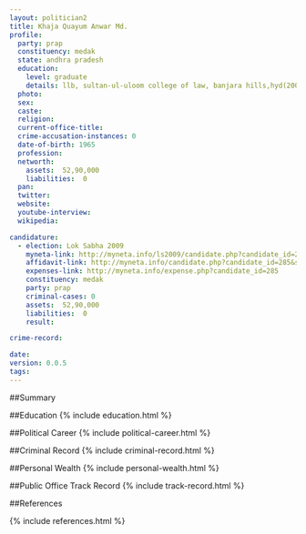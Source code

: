 ```yaml
---
layout: politician2
title: Khaja Quayum Anwar Md.
profile: 
  party: prap
  constituency: medak
  state: andhra pradesh
  education: 
    level: graduate
    details: llb, sultan-ul-uloom college of law, banjara hills,hyd(2000-2003)
  photo: 
  sex: 
  caste: 
  religion: 
  current-office-title: 
  crime-accusation-instances: 0
  date-of-birth: 1965
  profession: 
  networth: 
    assets:  52,90,000
    liabilities:  0
  pan: 
  twitter: 
  website: 
  youtube-interview: 
  wikipedia: 

candidature: 
  - election: Lok Sabha 2009
    myneta-link: http://myneta.info/ls2009/candidate.php?candidate_id=285
    affidavit-link: http://myneta.info/candidate.php?candidate_id=285&scan=original
    expenses-link: http://myneta.info/expense.php?candidate_id=285
    constituency: medak 
    party: prap
    criminal-cases: 0
    assets:  52,90,000
    liabilities:  0
    result:  

crime-record: 

date: 
version: 0.0.5
tags: 
---
```

##Summary


##Education
{% include education.html %}


##Political Career
{% include political-career.html %}


##Criminal Record
{% include criminal-record.html %}


##Personal Wealth
{% include personal-wealth.html %}


##Public Office Track Record
{% include track-record.html %}


##References


{% include references.html %}